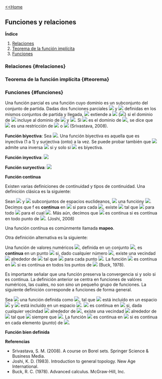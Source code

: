[<<Home](https://francescoapg.github.io/mathbio/)

## Funciones y relaciones

**Índice**

1. [Relaciones](#relaciones)
2. [Teorema de la función implícita](#teorema)
3. [Funciones](#funciones)

### Relaciones {#relaciones}

### Teorema de la función implícita {#teorema}

### Funciones {#funciones}

Una función parcial es una función cuyo dominio es un subconjunto del conjunto de partida. Dadas dos funciones parciales <img src="https://render.githubusercontent.com/render/math?math=\large f"> y <img src="https://render.githubusercontent.com/render/math?math=\large g"> definidas en los mismos conjuntos de partida y llegada, <img src="https://render.githubusercontent.com/render/math?math=\large f"> extiende a <img src="https://render.githubusercontent.com/render/math?math=\large g"> (<img src="https://render.githubusercontent.com/render/math?math=\large f\succeq g">) si el dominio de <img src="https://render.githubusercontent.com/render/math?math=\large f"> incluye al dominio de <img src="https://render.githubusercontent.com/render/math?math=\large g"> y <img src="https://render.githubusercontent.com/render/math?math=\large f(x)=g(x) \forall x \in dominio(g)">. Si <img src="https://render.githubusercontent.com/render/math?math=\large A"> es el dominio de <img src="https://render.githubusercontent.com/render/math?math=\large g">, se dice que <img src="https://render.githubusercontent.com/render/math?math=\large g"> es una restricción de <img src="https://render.githubusercontent.com/render/math?math=\large f"> o <img src="https://render.githubusercontent.com/render/math?math=\large f=g_{|A}"> (Srivastava, 2008).

**Función biyectiva**:
Sea <img src="https://render.githubusercontent.com/render/math?math=\large f: A\to B">. Una función biyectiva es aquella que es inyectiva (1 a 1) y surjectiva (onto) a la vez. Se puede probar también que <img src="https://render.githubusercontent.com/render/math?math=\large f"> admite una  inversa <img src="https://render.githubusercontent.com/render/math?math=\large f^{-1}"> si y solo si <img src="https://render.githubusercontent.com/render/math?math=\large f"> es biyectiva.

**Función inyectiva**: <img src="https://render.githubusercontent.com/render/math?math=\large x,y\in A,f(x)=f(y)\implies x=y">

**Función suryectiva**: <img src="https://render.githubusercontent.com/render/math?math=\large \forall b\in B,\exists a \in A : f(a)=b">

**Función continua** 

Existen varias definiciones de continuidad y tipos de continuidad. Una definición clásica es la siguiente:

Sean <img src="https://render.githubusercontent.com/render/math?math=\large A"> y <img src="https://render.githubusercontent.com/render/math?math=\large B"> subconjuntos de espacios euclideanos, <img src="https://render.githubusercontent.com/render/math?math=\large f:A\to B"> una funcióny <img src="https://render.githubusercontent.com/render/math?math=\large x_0\in A">. Decimos que f es **contínua** en <img src="https://render.githubusercontent.com/render/math?math=\large x_0"> si para cada <img src="https://render.githubusercontent.com/render/math?math=\large \epsilon >0">, existe <img src="https://render.githubusercontent.com/render/math?math=\large \delta>0"> tal que <img src="https://render.githubusercontent.com/render/math?math=\large d(f(x), f(x_0))<\epsilon"> para todo <img src="https://render.githubusercontent.com/render/math?math=\large x\in A"> para el cual <img src="https://render.githubusercontent.com/render/math?math=\large d(x,x_0)<\delta">. Más aún, decímos que <img src="https://render.githubusercontent.com/render/math?math=\large f"> es contínua si es contínua en todo punto de <img src="https://render.githubusercontent.com/render/math?math=\large A">. (Joshi, 2008)

Una función contínua es comúnmente llamada **mapeo**.

Otra definición alternativa es la siguiente:

Una función de valores numéricos <img src="https://render.githubusercontent.com/render/math?math=\large f">, definida en un conjunto <img src="https://render.githubusercontent.com/render/math?math=\large D">, es **contínua** en un punto <img src="https://render.githubusercontent.com/render/math?math=\large p_0\in D"> si, dado cualquier número <img src="https://render.githubusercontent.com/render/math?math=\large \epsilon>0">, existe una vecindad <img src="https://render.githubusercontent.com/render/math?math=\large N"> alrededor de <img src="https://render.githubusercontent.com/render/math?math=\large p_0"> tal que <img src="https://render.githubusercontent.com/render/math?math=\large |f(p)-f(p_0)|<\epsilon"> para cada punto <img src="https://render.githubusercontent.com/render/math?math=\large p\in N\cap D">. La función <img src="https://render.githubusercontent.com/render/math?math=\large f"> es contínua en <img src="https://render.githubusercontent.com/render/math?math=\large D"> si es contínua en todos los puntos de <img src="https://render.githubusercontent.com/render/math?math=\large D"> (Buck, 1978).

Es importante señalar que una función preserva la convergencia si y solo si es continua. La definición anterior se centra en funciones de valóres numéricos, las cuales, no son sino un pequeño grupo de funciones. La siguiente definición corresponde a funciones de forma general.

Sea <img src="https://render.githubusercontent.com/render/math?math=\large f"> una función definida como <img src="https://render.githubusercontent.com/render/math?math=\large f:A\to B">, tal que <img src="https://render.githubusercontent.com/render/math?math=\large A"> está incluído en un espacio <img src="https://render.githubusercontent.com/render/math?math=\large S"> y <img src="https://render.githubusercontent.com/render/math?math=\large B"> está incluído en un espacio <img src="https://render.githubusercontent.com/render/math?math=\large S^\star">. <img src="https://render.githubusercontent.com/render/math?math=\large f"> es continua en <img src="https://render.githubusercontent.com/render/math?math=\large p_0\in A"> si, dada cualquier vecindad <img src="https://render.githubusercontent.com/render/math?math=\large V"> alrededor de <img src="https://render.githubusercontent.com/render/math?math=\large f(p_0)=q_0">, existe una vecindad <img src="https://render.githubusercontent.com/render/math?math=\large U"> alrededor de <img src="https://render.githubusercontent.com/render/math?math=\large p_0"> tal que <img src="https://render.githubusercontent.com/render/math?math=\large f(p)\in V"> siempre que <img src="https://render.githubusercontent.com/render/math?math=\large p\in U\cap A">. La función <img src="https://render.githubusercontent.com/render/math?math=\large f"> es continua en <img src="https://render.githubusercontent.com/render/math?math=\large A"> si es continua en cada elemento (_punto_) de <img src="https://render.githubusercontent.com/render/math?math=\large A">.

**Función bien definida**



**Referencias**

- Srivastava, S. M. (2008). A course on Borel sets. Springer Science & Business Media.
- Joshi, K. D. (1983). Introduction to general topology. New Age International.
- Buck, R. C. (1978). Advanced calculus. McGraw-Hill, Inc.
